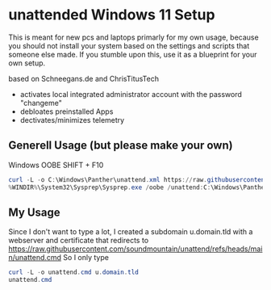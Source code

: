 # unattended Windows 11 Setup

This is meant for new pcs and laptops primarly for my own usage, because you should not install your system based on the settings and scripts that someone else made. If you stumble upon this, use it as a blueprint for your own setup.

based on Schneegans.de and ChrisTitusTech
 - activates local integrated administrator account with the password "changeme"
 - debloates preinstalled Apps
 - dectivates/minimizes telemetry

## Generell Usage (but please make your own)
Windows OOBE
SHIFT + F10
```powershell
curl -L -o C:\Windows\Panther\unattend.xml https://raw.githubusercontent.com/soundmountain/unattend/refs/heads/main/unattend.xml
%WINDIR%\System32\Sysprep\Sysprep.exe /oobe /unattend:C:\Windows\Panther\unattend.xml /reboot
```

## My Usage
Since I don't want to type a lot, I created a subdomain u.domain.tld with a webserver and certificate that redirects to https://raw.githubusercontent.com/soundmountain/unattend/refs/heads/main/unattend.cmd
So I only type
```powershell
curl -L -o unattend.cmd u.domain.tld
unattend.cmd
```
